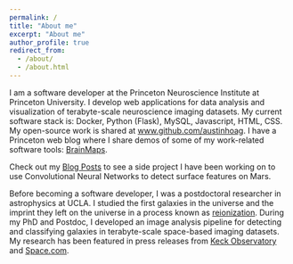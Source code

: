 ```yaml
---
permalink: /
title: "About me"
excerpt: "About me"
author_profile: true
redirect_from: 
  - /about/
  - /about.html
---
```


<p> I am a software developer at the Princeton Neuroscience Institute at Princeton University. I develop web applications for data analysis and visualization of terabyte-scale neuroscience imaging datasets. My current software stack is: Docker, Python (Flask), MySQL, Javascript, HTML, CSS. My open-source work is shared at <a href="https://www.github.com/austinhoag">www.github.com/austinhoag</a>. I have a Princeton web blog where I share demos of some of my work-related software tools: <a href="https://brainmaps.princeton.edu">BrainMaps</a>. </p>

<p> Check out my <a href="/year-archive">Blog Posts</a> to see a side project I have been working on to use Convolutional Neural Networks to detect surface features on Mars. 

<p>
Before becoming a software developer, I was a postdoctoral researcher in astrophysics at UCLA. I studied the first galaxies in the universe and the imprint they left on the universe in a process known as <a href="https://en.wikipedia.org/wiki/Reionization">reionization</a>. During my PhD and Postdoc, I developed an image analysis pipeline for detecting and classifying galaxies in terabyte-scale space-based imaging datasets. My research has been featured in press releases from <a href="http://www.keckobservatory.org/recent/entry/faintest_early_universe_galaxy_ever_detected_and_confirmed"> Keck Observatory</a> and <a href="https://www.space.com/36441-ultra-distant-galaxy-is-exceptionally-unexceptional.html">Space.com</a>.
</p>


